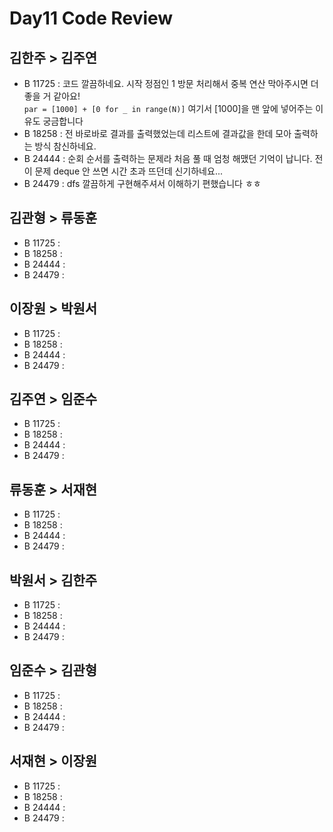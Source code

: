 # Day11 Code Review

## 김한주 > 김주연

- B 11725 : 코드 깔끔하네요. 시작 정점인 1 방문 처리해서 중복 연산 막아주시면 더 좋을 거 같아요!  
`par = [1000] + [0 for _ in range(N)]` 여기서 [1000]을 맨 앞에 넣어주는 이유도 궁금합니다
- B 18258 : 전 바로바로 결과를 출력했었는데 리스트에 결과값을 한데 모아 출력하는 방식 참신하네요.
- B 24444 : 순회 순서를 출력하는 문제라 처음 풀 때 엄청 해맸던 기억이 납니다. 전 이 문제 deque 안 쓰면 시간 초과 뜨던데 신기하네요...
- B 24479 : dfs 깔끔하게 구현해주셔서 이해하기 편했습니다 ㅎㅎ

## 김관형 > 류동훈

- B 11725 :
- B 18258 :
- B 24444 :
- B 24479 :

## 이장원 > 박원서

- B 11725 :
- B 18258 :
- B 24444 :
- B 24479 :

## 김주연 > 임준수

- B 11725 :
- B 18258 :
- B 24444 :
- B 24479 :

## 류동훈 > 서재현

- B 11725 :
- B 18258 :
- B 24444 :
- B 24479 :

## 박원서 > 김한주

- B 11725 :
- B 18258 :
- B 24444 :
- B 24479 :

## 임준수 > 김관형

- B 11725 :
- B 18258 :
- B 24444 :
- B 24479 :

## 서재현 > 이장원

- B 11725 :
- B 18258 :
- B 24444 :
- B 24479 :
